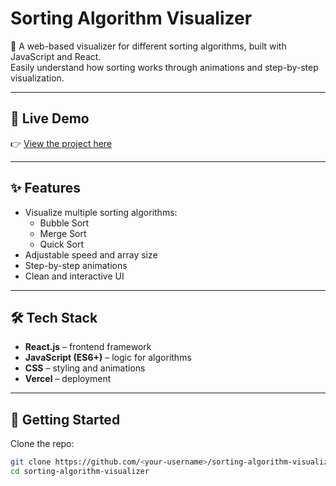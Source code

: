 # Sorting Algorithm Visualizer

🚀 A web-based visualizer for different sorting algorithms, built with JavaScript and React.  
Easily understand how sorting works through animations and step-by-step visualization.

---

## 🔗 Live Demo
👉 [View the project here](https://sorting-algorithm-visualizer-two-liard.vercel.app)

---

## ✨ Features
- Visualize multiple sorting algorithms:
  - Bubble Sort
  - Merge Sort
  - Quick Sort
- Adjustable speed and array size
- Step-by-step animations
- Clean and interactive UI

---

## 🛠️ Tech Stack
- **React.js** – frontend framework
- **JavaScript (ES6+)** – logic for algorithms
- **CSS** – styling and animations
- **Vercel** – deployment

---

## 🚀 Getting Started

Clone the repo:
```bash
git clone https://github.com/<your-username>/sorting-algorithm-visualizer.git
cd sorting-algorithm-visualizer
